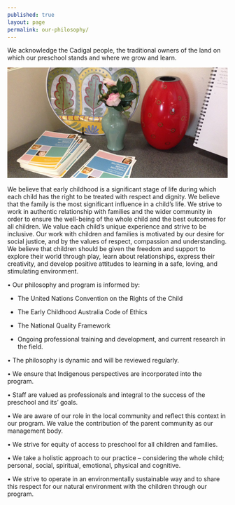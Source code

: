 ```yaml
---
published: true
layout: page
permalink: our-philosophy/
---
```

 
We acknowledge the Cadigal people, the traditional owners of the land on which our preschool 
stands and where we grow and learn.

![Our philosophy](/img/philosophy.jpg)

We believe that early childhood is a significant stage of life during which each child has the right to 
be treated with respect and dignity. We believe that the family is the most significant influence in a 
child’s life. We strive to work in authentic relationship with families and the wider community in 
order to ensure the well-being of the whole child and the best outcomes for all children. We value 
each child’s unique experience and strive to be inclusive. Our work with children and families is 
motivated by our desire for social justice, and by the values of respect, compassion and 
understanding. We believe that children should be given the freedom and support to explore their 
world through play, learn about relationships, express their creativity, and develop positive attitudes 
to learning in a safe, loving, and stimulating environment. 
 
• Our philosophy and program is informed by: 

  - The United Nations Convention on the Rights of the Child 

  - The Early Childhood Australia Code of Ethics 

  - The National Quality Framework

  - Ongoing professional training and development, and current research in the field.

• The philosophy is dynamic and will be reviewed regularly.

• We ensure that Indigenous perspectives are incorporated into the program.

• Staff are valued as professionals and integral to the success of the preschool and its’ goals.

• We are aware of our role in the local community and reflect this context in our program. We value 
the contribution of the parent community as our management body.

• We strive for equity of access to preschool for all children and families.

• We take a holistic approach to our practice – considering the whole child; personal, social, spiritual, 
emotional, physical and cognitive.

• We strive to operate in an environmentally sustainable way and to share this respect for our 
natural environment with the children through our program.
 